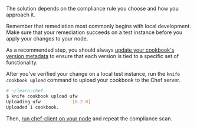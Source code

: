 The solution depends on the compliance rule you choose and how you approach it.

Remember that remediation most commonly begins with local development. Make sure that your remediation succeeds on a test instance before you apply your changes to your node.

As a recommended step, you should always [update your cookbook's version metadata](/manage-a-web-app/windows/updating-your-nodes-configuration#updateyourcookbook39sversionmetadata) to ensure that each version is tied to a specific set of functionality.

After you've verified your change on a local test instance, run the `knife cookbook upload` command to upload your cookbook to the Chef server.  

```bash
# ~/learn-chef
$ knife cookbook upload ufw
Uploading ufw            [0.2.0]
Uploaded 1 cookbook.
```

Then, [run chef-client on your node](/manage-a-web-app/windows/updating-your-nodes-configuration#runchefclientonyournode) and repeat the compliance scan.
